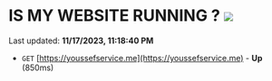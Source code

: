 # IS MY WEBSITE RUNNING ? [![](https://img.shields.io/static/v1?label=Sponsor&message=%E2%9D%A4&logo=GitHub&color=%23fe8e86)](https://github.com/sponsors/<username>)

Last updated: **11/17/2023, 11:18:40 PM**

- `GET` [https://youssefservice.me](https://youssefservice.me) - **Up** (850ms)
